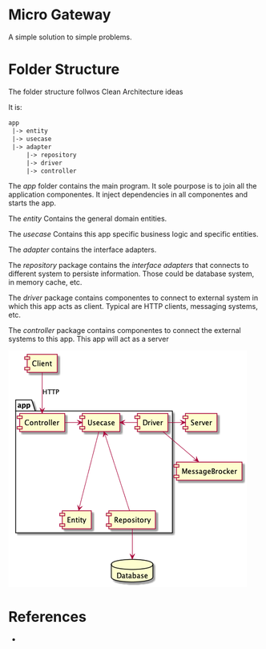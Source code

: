 # Micro Gateway

A simple solution to simple problems.

# Folder Structure

The folder structure follwos Clean Architecture ideas

It is:

    app
     |-> entity
     |-> usecase
     |-> adapter
         |-> repository
         |-> driver
         |-> controller

The *app* folder contains the main program. It sole pourpose is to join all the application componentes. It inject dependencies in all componentes and starts the app.

The *entity* Contains the general domain entities.

The *usecase* Contains this app specific business logic and specific entities.

The *adapter* contains the interface adapters.

The *repository* package contains the *interface adapters* that connects to different system to persiste information. Those could be database system, in memory cache, etc.

The *driver* package contains componentes to connect to external system in which this app acts as client. Typical are HTTP clients, messaging systems, etc.

The *controller* package contains componentes to connect the external systems to this app. This app will act as a server

![Architecture](doc/img/doc/Architecture.png)

# References

* 